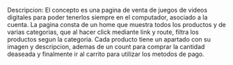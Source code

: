 Descripcion:
    El concepto es una pagina de venta de juegos de videos digitales para poder tenerlos siempre en el computador, asociado a la cuenta.
    La pagina consta de un home que muestra todos los productos y de varias categorias, que al hacer click mediante link y route, filtra los productos segun la categoria.
    Cada producto tiene un apartado con su imagen y descripcion, ademas de un count para comprar la cantidad deaseada y finalmente ir al carrito para utilizar los metodos de pago. 